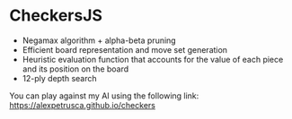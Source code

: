 # CheckersJS

* Negamax algorithm + alpha-beta pruning
* Efficient board representation and move set generation
* Heuristic evaluation function that accounts for the value of each piece and its position on the board
* 12-ply depth search

You can play against my AI using the following link:
https://alexpetrusca.github.io/checkers
